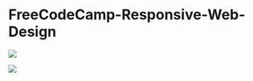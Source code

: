 # FreeCodeCamp-Responsive-Web-Design

![](https://opengraph.githubassets.com/29d709d2bd16ccd8accbff6636a2f9aedd329cfd9b41616cba11df0162492e42/laaouatni/FreeCodeCamp-Responsive-Web-Design)


![](https://visitor-badge.glitch.me/badge?page_id=FreeCodeCamp-Responsive-Web-Design)
